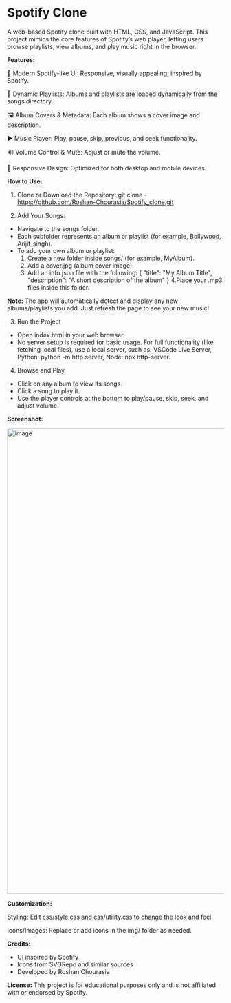 <h1>Spotify Clone</h1>

A web-based Spotify clone built with HTML, CSS, and JavaScript. This project mimics the core features of Spotify’s web player, letting users browse playlists, view albums, and play music right in the browser.


**Features:**

🎵 Modern Spotify-like UI: Responsive, visually appealing, inspired by Spotify.

📁 Dynamic Playlists: Albums and playlists are loaded dynamically from the songs directory.

🖼️ Album Covers & Metadata: Each album shows a cover image and description.

▶️ Music Player: Play, pause, skip, previous, and seek functionality.

🔊 Volume Control & Mute: Adjust or mute the volume.

📱 Responsive Design: Optimized for both desktop and mobile devices.


**How to Use:**

1. Clone or Download the Repository:
git clone - https://github.com/Roshan-Chourasia/Spotify_clone.git

2. Add Your Songs:
   
- Navigate to the songs folder.
- Each subfolder represents an album or playlist (for example, Bollywood, Arijit_singh).
- To add your own album or playlist:
  1. Create a new folder inside songs/ (for example, MyAlbum).
  2. Add a cover.jpg (album cover image).
  3. Add an info.json file with the following:
     {
      "title": "My Album Title",
      "description": "A short description of the album"
     }
  4.Place your .mp3 files inside this folder.

**Note:** The app will automatically detect and display any new albums/playlists you add. Just refresh the page to see your new music!

3. Run the Project

- Open index.html in your web browser.
- No server setup is required for basic usage. For full functionality (like fetching local files), use a local server, such as: VSCode Live Server, Python: python -m http.server, Node: npx http-server.

4. Browse and Play

- Click on any album to view its songs.
- Click a song to play it.
- Use the player controls at the bottom to play/pause, skip, seek, and adjust volume.

**Screenshot:**

<img width="1919" height="1079" alt="image" src="https://github.com/user-attachments/assets/d9da532b-e36f-493f-a631-c3044b9efb85" />

**Customization:**

Styling:
Edit css/style.css and css/utility.css to change the look and feel.

Icons/Images:
Replace or add icons in the img/ folder as needed.

**Credits:**
- UI inspired by Spotify
- Icons from SVGRepo and similar sources
- Developed by Roshan Chourasia

**License:**
This project is for educational purposes only and is not affiliated with or endorsed by Spotify.
